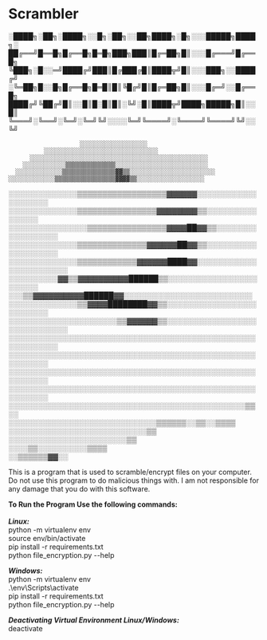 # Scrambler


  ░████╗░██╗░████╗░░█╗░██╗░░██╗████╗░█╗░░░█████╗████╗░
  ██╔══╝█══█╗█╔══█╗█═█╗███╗███║█╔═██╗█║░░░█╔═══╝█╔══█╗
  ╚███╗░█░░═╝████╔╝███║█╔███╔█║████╦╝█║░░░███╗░░████╔╝
  ░╚═██╗█░░█╗█╔══█╗█═█║█║╚█╔╝█║█╔═██╗█║░░░█╔═╝░░█╔══█╗
  ████╔╝╚██╔╝█║░░█║█░█║█║░╚╝░█║████╦╝████╗█████╗█║░░█║
  ╚═══╝░╚══╝░╚═╝░╚═╝╚╝░░░░╚═╝╚════╝░╚════╝╚════╝╚╝░░╚╝
                                                                    
                                                                                                                 
                        ░░░░░░░░░░░░░░░░░░░                              
              ░░░░░░░░░░░░░░░░░░░░░░░░░░░░░░░░        
          ░░░░░░░░░░░░░░░░░░░░░░░░░░░░░░░░░░░░░░░░░░░░░░░░░░            
        ░░░░░░░░░░░░▒▒▒▒▒▒▒▒▒▒▒▒▒▒░░░░░░░░░░░░░░░░░░░░░░░░░░    
      ░░░░░░░░░░░░░▒▒▒▒▒▒▒▒▒▒▒▒▒▒▒▓▓▒▒░░░░░░░░░░░░░░░░░░░░░░░░    
    ░░░░░░░░░░░░░▒▒▒▒▒▒▒▒▒▒▒▒▒▒▒▒▒▓▓▓▓▒▒░░░░░░░░░░░░░░░░░░░    
  ░░░░░░░░░░░░░░▒▒▒▒▒▒▒▒▒▒▒▒▒▒▒▒▒▒▓▓▓▓▓▓░░░░░░░░░░░░░░░░░░░░    
  ░░░░░░░░░░░░░░▒▒▒▒▒▒▒▒▒▒▒▒▒▒▒▒▓▓▓▓▓▓▓▓▒▒░░░░░░░░░░░░░░░░    
░░░░░░░░░░░░░░░░▒▒▒▒▒▒▒▒▒▒▒▒▒▒▒▒▓▓▓▓██▓▓▒▒░░░░░░░░░░░░░░░░░░  
  ░░░░░░░░░░░░░░▒▒▒▒▒▒▒▒▒▒▒▒▒▒▓▓▓▓▓▓██▓▓▒▒░░░░░░░░░░░░░░░░░░░░  
  ░░░░░░░░░░░░░░▒▒▒▒▒▒▒▒▒▒▒▒▓▓▓▓▓▓████▓▓░░░░░░░░░░░░░░░░░░░░░░░░  
        ░░░░░░░░░░▓▓▒▒▓▓▓▓▓▓▓▓▓▓██████▒▒░░░░░░░░░░░░░░░░░░░░░░░░  
              ░░░▒▒▓▓▓▓▓▓▓▓▓▓██████▓▓░░░░░░░░░░░░░░░░░░░░░░░░░░  
        ░░░░░░░░░░░░░░▒▒▓▓▓▓████████▓▓▒▒░░░░░░░░░░░░░░░░░░░░░░░░░░  
  ░░░░░░░░░░░░░░░░░░░░░░▒▒▓▓▓▓▓▓▒▒░░░░░░░░░░░░░░░░░░░░░░░░░░░░░░  
    ░░░░░░░░░░░░░░░░░░░░░░░░░░░░░░░░░░░░░░░░░░░░░░░░░░░░░░░░░░░░  
    ░░░░░░░░░░░░░░░░░░░░░░░░░░░░░░░░░░░░░░░░░░░░░░░░░░░░░░░░░░  
      ░░░░░░░░░░░░░░░░░░░░░░░░░░░░░░░░░░░░░░░░░░░░░░░░░░░░░░░░░░    
      ░░░░░░░░░░░░░░░░░░░░░░░░░░░░░░░░░░░░░░░░░░░░░░░░░░░░░░░░░░    
        ░░░░░░░░░░░░░░░░░░░░░░░░░░░░░░░░░░░░░░░░░░░░░░░░▒▒░░      
        ░░░░░░░░░░░░░░░░░░░░░░░░░░░░░░▒▒▒▒▒▒░░▒▒░░▒▒▒▒            
          ░░░░░░░░░░░░░░░░░░░░░░░░░░░░▒▒                                                        
            ░░░░░░░░░░░░░░░░░░░░░░░░▒▒                              
                  ░░░░▒▒░░░░░░░░░░▒▒▒▒                              
                        ░░▒▒▒▒▒▒▓▓░░                                
                                                                    
This is a program that is used to scramble/encrypt files on your computer.
Do not use this program to do malicious things with.
I am not responsible for any damage that you do with this software.

**To Run the Program Use the following commands:** <br />
 <br />
***Linux:*** <br />
python -m virtualenv env <br />
source env/bin/activate <br />
pip install -r requirements.txt <br />
python file_encryption.py --help<br />

***Windows:*** <br />
python -m virtualenv env <br />
.\env\Scripts\activate <br />
pip install -r requirements.txt <br />
python file_encryption.py --help<br />

***Deactivating Virtual Environment Linux/Windows:*** <br />
deactivate <br />
